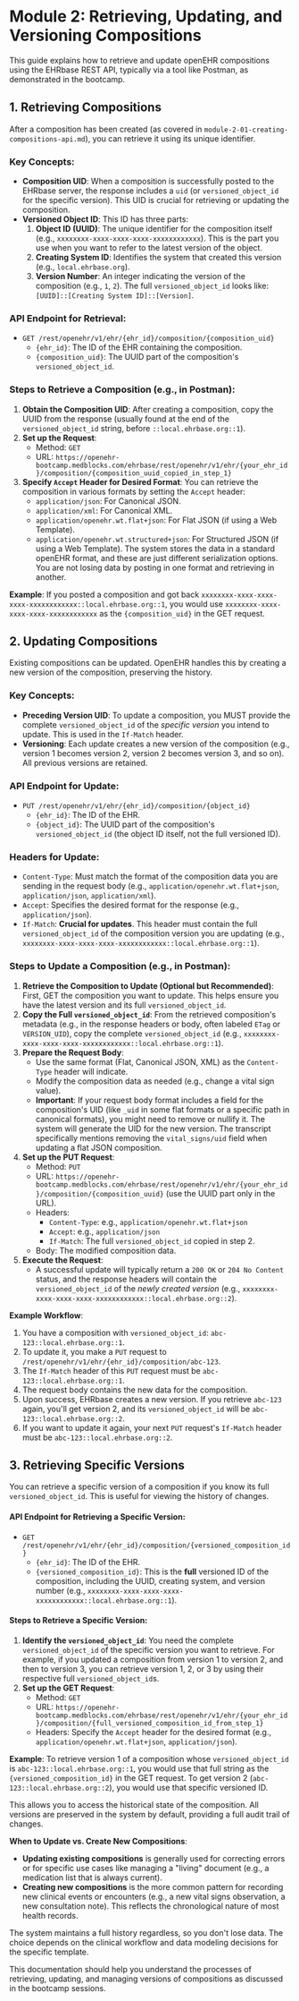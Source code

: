 # Module 2: Retrieving, Updating, and Versioning Compositions

This guide explains how to retrieve and update openEHR compositions using the EHRbase REST API, typically via a tool like Postman, as demonstrated in the bootcamp.

## 1. Retrieving Compositions

After a composition has been created (as covered in `module-2-01-creating-compositions-api.md`), you can retrieve it using its unique identifier.

### Key Concepts:

*   **Composition UID**: When a composition is successfully posted to the EHRbase server, the response includes a `uid` (or `versioned_object_id` for the specific version). This UID is crucial for retrieving or updating the composition.
*   **Versioned Object ID**: This ID has three parts:
    1.  **Object ID (UUID)**: The unique identifier for the composition itself (e.g., `xxxxxxxx-xxxx-xxxx-xxxx-xxxxxxxxxxxx`). This is the part you use when you want to refer to the latest version of the object.
    2.  **Creating System ID**: Identifies the system that created this version (e.g., `local.ehrbase.org`).
    3.  **Version Number**: An integer indicating the version of the composition (e.g., `1`, `2`).
    The full `versioned_object_id` looks like: `[UUID]::[Creating System ID]::[Version]`.

### API Endpoint for Retrieval:

*   `GET /rest/openehr/v1/ehr/{ehr_id}/composition/{composition_uid}`
    *   `{ehr_id}`: The ID of the EHR containing the composition.
    *   `{composition_uid}`: The UUID part of the composition's `versioned_object_id`.

### Steps to Retrieve a Composition (e.g., in Postman):

1.  **Obtain the Composition UID**: After creating a composition, copy the UUID from the response (usually found at the end of the `versioned_object_id` string, before `::local.ehrbase.org::1`).
2.  **Set up the Request**:
    *   Method: `GET`
    *   URL: `https://openehr-bootcamp.medblocks.com/ehrbase/rest/openehr/v1/ehr/{your_ehr_id}/composition/{composition_uuid_copied_in_step_1}`
3.  **Specify `Accept` Header for Desired Format**:
    You can retrieve the composition in various formats by setting the `Accept` header:
    *   `application/json`: For Canonical JSON.
    *   `application/xml`: For Canonical XML.
    *   `application/openehr.wt.flat+json`: For Flat JSON (if using a Web Template).
    *   `application/openehr.wt.structured+json`: For Structured JSON (if using a Web Template).
    The system stores the data in a standard openEHR format, and these are just different serialization options. You are not losing data by posting in one format and retrieving in another.

**Example**:
If you posted a composition and got back `xxxxxxxx-xxxx-xxxx-xxxx-xxxxxxxxxxxx::local.ehrbase.org::1`, you would use `xxxxxxxx-xxxx-xxxx-xxxx-xxxxxxxxxxxx` as the `{composition_uid}` in the GET request.

## 2. Updating Compositions

Existing compositions can be updated. OpenEHR handles this by creating a new version of the composition, preserving the history.

### Key Concepts:

*   **Preceding Version UID**: To update a composition, you MUST provide the complete `versioned_object_id` of the *specific version* you intend to update. This is used in the `If-Match` header.
*   **Versioning**: Each update creates a new version of the composition (e.g., version 1 becomes version 2, version 2 becomes version 3, and so on). All previous versions are retained.

### API Endpoint for Update:

*   `PUT /rest/openehr/v1/ehr/{ehr_id}/composition/{object_id}`
    *   `{ehr_id}`: The ID of the EHR.
    *   `{object_id}`: The UUID part of the composition's `versioned_object_id` (the object ID itself, not the full versioned ID).

### Headers for Update:

*   `Content-Type`: Must match the format of the composition data you are sending in the request body (e.g., `application/openehr.wt.flat+json`, `application/json`, `application/xml`).
*   `Accept`: Specifies the desired format for the response (e.g., `application/json`).
*   `If-Match`: **Crucial for updates**. This header must contain the full `versioned_object_id` of the composition version you are updating (e.g., `xxxxxxxx-xxxx-xxxx-xxxx-xxxxxxxxxxxx::local.ehrbase.org::1`).

### Steps to Update a Composition (e.g., in Postman):

1.  **Retrieve the Composition to Update (Optional but Recommended)**: First, GET the composition you want to update. This helps ensure you have the latest version and its full `versioned_object_id`.
2.  **Copy the Full `versioned_object_id`**: From the retrieved composition's metadata (e.g., in the response headers or body, often labeled `ETag` or `VERSION_UID`), copy the complete `versioned_object_id` (e.g., `xxxxxxxx-xxxx-xxxx-xxxx-xxxxxxxxxxxx::local.ehrbase.org::1`).
3.  **Prepare the Request Body**:
    *   Use the same format (Flat, Canonical JSON, XML) as the `Content-Type` header will indicate.
    *   Modify the composition data as needed (e.g., change a vital sign value).
    *   **Important**: If your request body format includes a field for the composition's UID (like `_uid` in some flat formats or a specific path in canonical formats), you might need to remove or nullify it. The system will generate the UID for the new version. The transcript specifically mentions removing the `vital_signs/uid` field when updating a flat JSON composition.
4.  **Set up the PUT Request**:
    *   Method: `PUT`
    *   URL: `https://openehr-bootcamp.medblocks.com/ehrbase/rest/openehr/v1/ehr/{your_ehr_id}/composition/{composition_uuid}` (use the UUID part only in the URL).
    *   Headers:
        *   `Content-Type`: e.g., `application/openehr.wt.flat+json`
        *   `Accept`: e.g., `application/json`
        *   `If-Match`: The full `versioned_object_id` copied in step 2.
    *   Body: The modified composition data.
5.  **Execute the Request**:
    *   A successful update will typically return a `200 OK` or `204 No Content` status, and the response headers will contain the `versioned_object_id` of the *newly created version* (e.g., `xxxxxxxx-xxxx-xxxx-xxxx-xxxxxxxxxxxx::local.ehrbase.org::2`).

**Example Workflow**:

1.  You have a composition with `versioned_object_id`: `abc-123::local.ehrbase.org::1`.
2.  To update it, you make a `PUT` request to `/rest/openehr/v1/ehr/{ehr_id}/composition/abc-123`.
3.  The `If-Match` header of this `PUT` request must be `abc-123::local.ehrbase.org::1`.
4.  The request body contains the new data for the composition.
5.  Upon success, EHRbase creates a new version. If you retrieve `abc-123` again, you'll get version 2, and its `versioned_object_id` will be `abc-123::local.ehrbase.org::2`.
6.  If you want to update it again, your next `PUT` request's `If-Match` header must be `abc-123::local.ehrbase.org::2`.

## 3. Retrieving Specific Versions

You can retrieve a specific version of a composition if you know its full `versioned_object_id`. This is useful for viewing the history of changes.

#### API Endpoint for Retrieving a Specific Version:

*   `GET /rest/openehr/v1/ehr/{ehr_id}/composition/{versioned_composition_id}`
    *   `{ehr_id}`: The ID of the EHR.
    *   `{versioned_composition_id}`: This is the **full** versioned ID of the composition, including the UUID, creating system, and version number (e.g., `xxxxxxxx-xxxx-xxxx-xxxx-xxxxxxxxxxxx::local.ehrbase.org::1`).

#### Steps to Retrieve a Specific Version:

1.  **Identify the `versioned_object_id`**: You need the complete `versioned_object_id` of the specific version you want to retrieve. For example, if you updated a composition from version 1 to version 2, and then to version 3, you can retrieve version 1, 2, or 3 by using their respective full `versioned_object_id`s.
2.  **Set up the GET Request**:
    *   Method: `GET`
    *   URL: `https://openehr-bootcamp.medblocks.com/ehrbase/rest/openehr/v1/ehr/{your_ehr_id}/composition/{full_versioned_composition_id_from_step_1}`
    *   Headers: Specify the `Accept` header for the desired format (e.g., `application/openehr.wt.flat+json`, `application/json`).

**Example**:
To retrieve version 1 of a composition whose `versioned_object_id` is `abc-123::local.ehrbase.org::1`, you would use that full string as the `{versioned_composition_id}` in the GET request. To get version 2 (`abc-123::local.ehrbase.org::2`), you would use that specific versioned ID.

This allows you to access the historical state of the composition. All versions are preserved in the system by default, providing a full audit trail of changes.

**When to Update vs. Create New Compositions**:

*   **Updating existing compositions** is generally used for correcting errors or for specific use cases like managing a "living" document (e.g., a medication list that is always current).
*   **Creating new compositions** is the more common pattern for recording new clinical events or encounters (e.g., a new vital signs observation, a new consultation note). This reflects the chronological nature of most health records.

The system maintains a full history regardless, so you don't lose data. The choice depends on the clinical workflow and data modeling decisions for the specific template.

This documentation should help you understand the processes of retrieving, updating, and managing versions of compositions as discussed in the bootcamp sessions.
